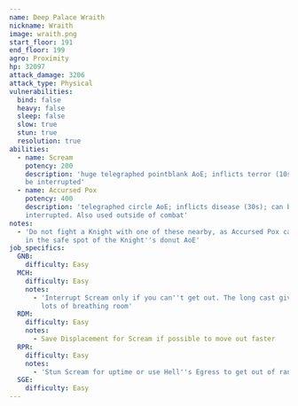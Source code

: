 ```yaml
---
name: Deep Palace Wraith
nickname: Wraith
image: wraith.png
start_floor: 191
end_floor: 199
agro: Proximity
hp: 32097
attack_damage: 3206
attack_type: Physical
vulnerabilities:
  bind: false
  heavy: false
  sleep: false
  slow: true
  stun: true
  resolution: true
abilities:
  - name: Scream
    potency: 200
    description: 'huge telegraphed pointblank AoE; inflicts terror (10s); can
    be interrupted'
  - name: Accursed Pox
    potency: 400
    description: 'telegraphed circle AoE; inflicts disease (30s); can be
    interrupted. Also used outside of combat'
notes:
  - 'Do not fight a Knight with one of these nearby, as Accursed Pox can fill
    in the safe spot of the Knight''s donut AoE'
job_specifics:
  GNB:
    difficulty: Easy
  MCH:
    difficulty: Easy
    notes:
      - 'Interrupt Scream only if you can''t get out. The long cast gives you
        lots of breathing room'
  RDM:
    difficulty: Easy
    notes:
      - Save Displacement for Scream if possible to move out faster
  RPR:
    difficulty: Easy
    notes:
      - 'Stun Scream for uptime or use Hell''s Egress to get out of range'
  SGE:
    difficulty: Easy
---
```


